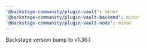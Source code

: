 ```yaml
---
'@backstage-community/plugin-vault': minor
'@backstage-community/plugin-vault-backend': minor
'@backstage-community/plugin-vault-node': minor
---
```


Backstage version bump to v1.36.1
